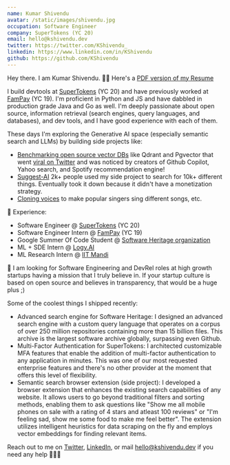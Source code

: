 ```yaml
---
name: Kumar Shivendu
avatar: /static/images/shivendu.jpg
occupation: Software Engineer
company: SuperTokens (YC 20)
email: hello@kshivendu.dev
twitter: https://twitter.com/KShivendu_
linkedin: https://www.linkedin.com/in/KShivendu
github: https://github.com/KShivendu
---
```


Hey there. I am Kumar Shivendu. 👨‍💻 Here's a [PDF version of my Resume](/resume-pdf)

I build devtools at [SuperTokens](https://github.com/SuperTokens) (YC 20) and have previously worked at [FamPay](https://fampay.in/) (YC 19). I'm proficient in Python and JS and have dabbled in production grade Java and Go as well. I'm deeply passionate about open source, information retrieval (search engines, query languages, and databases), and dev tools, and I have good experience with each of them.

These days I'm exploring the Generative AI space (especially semantic search and LLMs) by building side projects like:

- [Benchmarking open source vector DBs](https://nirantk.com/writing/pgvector-vs-qdrant/) like Qdrant and Pgvector that went [viral on Twitter](https://twitter.com/NirantK/status/1674110063286571008?s=20) and was noticed by creators of Github Copilot, Yahoo search, and Spotify recommendation engine!
- [Suggest-AI](https://twitter.com/KShivendu_/status/1655603676189437953?s=20) 2k+ people used my side project to search for 10k+ different things. Eventually took it down because it didn't have a monetization strategy.
- [Cloning voices](https://twitter.com/KShivendu_/status/1650858929558278145) to make popular singers sing different songs, etc.

🚀 Experience:

- Software Engineer @ [SuperTokens](https://supertokens.com/) (YC 20)
- Software Engineer Intern @ [FamPay](https://fampay.in/) (YC 19)
- Google Summer Of Code Student @ [Software Heritage organization](https://softwareheritage.org/)
- ML + SDE Intern @ [Logy.AI](https://logy.ai/)
- ML Research Intern @ [IIT Mandi](https://iitmandi.ac.in/)

🦄 I am looking for Software Engineering and DevRel roles at high growth startups having a mission that I truly believe in. If your startup culture is based on open source and believes in transparency, that would be a huge plus ;)

Some of the coolest things I shipped recently:

- Advanced search engine for Software Heritage: I designed an advanced search engine with a custom query language that operates on a corpus of over 250 million repositories containing more than 15 billion files. This archive is the largest software archive globally, surpassing even Github.
- Multi-Factor Authentication for SuperTokens: I architected customizable MFA features that enable the addition of multi-factor authentication to any application in minutes. This was one of our most requested enterprise features and there's no other provider at the moment that offers this level of flexibility.
- Semantic search browser extension (side project): I developed a browser extension that enhances the existing search capabilities of any website. It allows users to go beyond traditional filters and sorting methods, enabling them to ask questions like "Show me all mobile phones on sale with a rating of 4 stars and atleast 100 reviews" or "I'm feeling sad, show me some food to make me feel better". The extension utilizes intelligent heuristics for data scraping on the fly and employs vector embeddings for finding relevant items.

Reach out to me on [Twitter](https://twitter.com/KShivendu_), [LinkedIn](https://www.linkedin.com/in/kshivendu/), or mail [hello@kshivendu.dev](mailto:hello@kshivendu.dev) if you need any help 🙋🏻‍♂️
